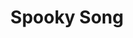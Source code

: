 ---
layout: jim-frankenstein
title: Spooky Song
album_link: https://open.spotify.com/album/1GmX76Xij1oQSQO64pdyh3
short_name: spooky-song

song_name: Spooky Song
song_description: A haunted pep talk in lo-fi drag, Spooky Song loops like a dusty cassette in the glovebox of a ghost’s car. There’s grit in the groove and weight in the words. Rhymes for the lonely, rhythms for the freaks. It's a funeral march you can dance to, with a bassline that drags its bones across the floor and a chorus that chants like a séance in your parents’ basement.


    Sad kids, weird hearts, strange rhythms. You’re not alone. Just spooky.

spotify_id: 3Ptj0tk0OR5g9oazsqFhyy
apple_music_link: https://music.apple.com/us/album/beautiful-unknown-single/1800561411
youtube_link: https://youtu.be/bwn2IHWz9Q0

lyrics: |-
    #### Verse 1
    Hard living when you don’t belong with them.
    That’s why you need a sad song with a good rhythm.
    Like a shovel in a cemetery, digging grooves for

    the souls of the people who once had bones
    before they gave up their ghosts to the sticks and the stones.
    You’re digging deeper cuz it’s hard to rise above.

    #### Prechorus
    You know, if you’re gonna stay here,
    you’re gonna have to love yourself somehow.
    And damn, that’s spooky.

    #### Chorus
    Li li li li
    Everybody’s gotta…
    Li li li li
    Everybody’s gonna be at the party on Saturday
    You gonna be all by yourself
    Spooky kids gotta spooky stick together like bones

    #### Verse 2
    Hard breathing when you don’t believe in it.
    That’s why you let yourself freeze for a good minute
    before you open your lungs and pull in the breeze.

    There’s no one here who can tell you to leave.
    You’re a part of the smell of the rain and the wind in the trees.
    So hard to forgive and forget when there’s tightness in your chest.

    #### Prechorus
    When you know you don’t have to stay here.
    You don’t have to love yourself anymore.
    And damn, that’s spooky.

    #### Chorus
    Li li li li
    Everybody’s gotta…
    Li li li li
    Everybody’s gonna be at the party on Saturday
    You gonna be all by yourself
    Spooky kids gotta spooky stick together like bones

    #### Chorus
    Li li li li
    Everybody’s gotta…
    Li li li li
    Everybody knows if you’re gonna stay here
    You’re gonna have to give your love sometimes
    Spooky kids gotta spooky stick together like bones

    #### Chorus... again
    Li li li li
    Everybody’s gotta…
    Li li li li
    Everybody’s gonna be at the party on Saturday
    You never have to be all by yourself
    Spooky kids gotta spooky stick together like bones

song_credits: |-
    Written, Recorded, and Produced in Minneapolis by Brian Reed
---